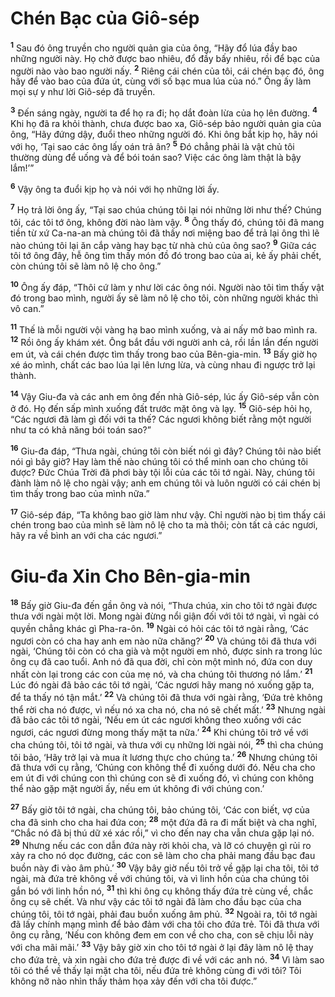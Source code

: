 # Chén Bạc của Giô-sép

<sup><b>1</b></sup> Sau đó ông truyền cho người quản gia của ông, “Hãy đổ lúa đầy bao những người này. Họ chở được bao nhiêu, đổ đầy bấy nhiêu, rồi để bạc của người nào vào bao người nấy. <sup><b>2</b></sup> Riêng cái chén của tôi, cái chén bạc đó, ông hãy để vào bao của đứa út, cùng với số bạc mua lúa của nó.” Ông ấy làm mọi sự y như lời Giô-sép đã truyền.

<sup><b>3</b></sup> Đến sáng ngày, người ta để họ ra đi; họ dắt đoàn lừa của họ lên đường. <sup><b>4</b></sup> Khi họ đã ra khỏi thành, chưa được bao xa, Giô-sép bảo người quản gia của ông, “Hãy đứng dậy, đuổi theo những người đó. Khi ông bắt kịp họ, hãy nói với họ, ‘Tại sao các ông lấy oán trả ân? <sup><b>5</b></sup> Đó chẳng phải là vật chủ tôi thường dùng để uống và để bói toán sao? Việc các ông làm thật là bậy lắm!’”

<sup><b>6</b></sup> Vậy ông ta đuổi kịp họ và nói với họ những lời ấy.

<sup><b>7</b></sup> Họ trả lời ông ấy, “Tại sao chúa chúng tôi lại nói những lời như thế? Chúng tôi, các tôi tớ ông, không đời nào làm vậy. <sup><b>8</b></sup> Ông thấy đó, chúng tôi đã mang tiền từ xứ Ca-na-an mà chúng tôi đã thấy nơi miệng bao để trả lại ông thì lẽ nào chúng tôi lại ăn cắp vàng hay bạc từ nhà chủ của ông sao? <sup><b>9</b></sup> Giữa các tôi tớ ông đây, hễ ông tìm thấy món đồ đó trong bao của ai, kẻ ấy phải chết, còn chúng tôi sẽ làm nô lệ cho ông.”

<sup><b>10</b></sup> Ông ấy đáp, “Thôi cứ làm y như lời các ông nói. Người nào tôi tìm thấy vật đó trong bao mình, người ấy sẽ làm nô lệ cho tôi, còn những người khác thì vô can.”

<sup><b>11</b></sup> Thế là mỗi người vội vàng hạ bao mình xuống, và ai nấy mở bao mình ra. <sup><b>12</b></sup> Rồi ông ấy khám xét. Ông bắt đầu với người anh cả, rồi lần lần đến người em út, và cái chén được tìm thấy trong bao của Bên-gia-min. <sup><b>13</b></sup> Bấy giờ họ xé áo mình, chất các bao lúa lại lên lưng lừa, và cùng nhau đi ngược trở lại thành.

<sup><b>14</b></sup> Vậy Giu-đa và các anh em ông đến nhà Giô-sép, lúc ấy Giô-sép vẫn còn ở đó. Họ đến sấp mình xuống đất trước mặt ông và lạy. <sup><b>15</b></sup> Giô-sép hỏi họ, “Các ngươi đã làm gì đối với ta thế? Các ngươi không biết rằng một người như ta có khả năng bói toán sao?”

<sup><b>16</b></sup> Giu-đa đáp, “Thưa ngài, chúng tôi còn biết nói gì đây? Chúng tôi nào biết nói gì bây giờ? Hay làm thế nào chúng tôi có thể minh oan cho chúng tôi được? Đức Chúa Trời đã phơi bày tội lỗi của các tôi tớ ngài. Này, chúng tôi đành làm nô lệ cho ngài vậy; anh em chúng tôi và luôn người có cái chén bị tìm thấy trong bao của mình nữa.”

<sup><b>17</b></sup> Giô-sép đáp, “Ta không bao giờ làm như vậy. Chỉ người nào bị tìm thấy cái chén trong bao của mình sẽ làm nô lệ cho ta mà thôi; còn tất cả các ngươi, hãy ra về bình an với cha các ngươi.”

# Giu-đa Xin Cho Bên-gia-min

<sup><b>18</b></sup> Bấy giờ Giu-đa đến gần ông và nói, “Thưa chúa, xin cho tôi tớ ngài được thưa với ngài một lời. Mong ngài đừng nổi giận đối với tôi tớ ngài, vì ngài có quyền chẳng khác gì Pha-ra-ôn. <sup><b>19</b></sup> Ngài có hỏi các tôi tớ ngài rằng, ‘Các ngươi còn có cha hay anh em nào nữa chăng?’ <sup><b>20</b></sup> Và chúng tôi đã thưa với ngài, ‘Chúng tôi còn có cha già và một người em nhỏ, được sinh ra trong lúc ông cụ đã cao tuổi. Anh nó đã qua đời, chỉ còn một mình nó, đứa con duy nhất còn lại trong các con của mẹ nó, và cha chúng tôi thương nó lắm.’ <sup><b>21</b></sup> Lúc đó ngài đã bảo các tôi tớ ngài, ‘Các ngươi hãy mang nó xuống gặp ta, để ta thấy nó tận mắt.’ <sup><b>22</b></sup> Và chúng tôi đã thưa với ngài rằng, ‘Đứa trẻ không thể rời cha nó được, vì nếu nó xa cha nó, cha nó sẽ chết mất.’ <sup><b>23</b></sup> Nhưng ngài đã bảo các tôi tớ ngài, ‘Nếu em út các ngươi không theo xuống với các ngươi, các ngươi đừng mong thấy mặt ta nữa.’ <sup><b>24</b></sup> Khi chúng tôi trở về với cha chúng tôi, tôi tớ ngài, và thưa với cụ những lời ngài nói, <sup><b>25</b></sup> thì cha chúng tôi bảo, ‘Hãy trở lại và mua ít lương thực cho chúng ta.’ <sup><b>26</b></sup> Nhưng chúng tôi đã thưa với cụ rằng, ‘Chúng con không thể đi xuống dưới đó. Nếu cha cho em út đi với chúng con thì chúng con sẽ đi xuống đó, vì chúng con không thể nào gặp mặt người ấy, nếu em út không đi với chúng con.’

<sup><b>27</b></sup> Bấy giờ tôi tớ ngài, cha chúng tôi, bảo chúng tôi, ‘Các con biết, vợ của cha đã sinh cho cha hai đứa con; <sup><b>28</b></sup> một đứa đã ra đi mất biệt và cha nghĩ, “Chắc nó đã bị thú dữ xé xác rồi,” vì cho đến nay cha vẫn chưa gặp lại nó. <sup><b>29</b></sup> Nhưng nếu các con dẫn đứa này rời khỏi cha, và lỡ có chuyện gì rủi ro xảy ra cho nó dọc đường, các con sẽ làm cho cha phải mang đầu bạc đau buồn này đi vào âm phủ.’ <sup><b>30</b></sup> Vậy bây giờ nếu tôi trở về gặp lại cha tôi, tôi tớ ngài, mà đứa trẻ không về với chúng tôi, và vì linh hồn của cha chúng tôi gắn bó với linh hồn nó, <sup><b>31</b></sup> thì khi ông cụ không thấy đứa trẻ cùng về, chắc ông cụ sẽ chết. Và như vậy các tôi tớ ngài đã làm cho đầu bạc của cha chúng tôi, tôi tớ ngài, phải đau buồn xuống âm phủ. <sup><b>32</b></sup> Ngoài ra, tôi tớ ngài đã lấy chính mạng mình để bảo đảm với cha tôi cho đứa trẻ. Tôi đã thưa với ông cụ rằng, ‘Nếu con không đem em con về cho cha, con sẽ chịu lỗi này với cha mãi mãi.’ <sup><b>33</b></sup> Vậy bây giờ xin cho tôi tớ ngài ở lại đây làm nô lệ thay cho đứa trẻ, và xin ngài cho đứa trẻ được đi về với các anh nó. <sup><b>34</b></sup> Vì làm sao tôi có thể về thấy lại mặt cha tôi, nếu đứa trẻ không cùng đi với tôi? Tôi không nỡ nào nhìn thấy thảm họa xảy đến với cha tôi được.”

